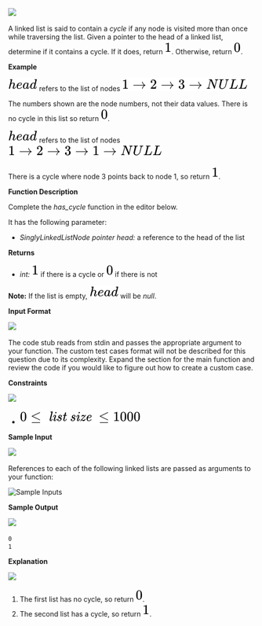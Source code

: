 <div class="challenge_problem_statement"><div class="msB challenge_problem_statement_body"><div class="hackdown-content"><img src="./assets/svg-0.svg" /><p>A linked list is said to contain a <em>cycle</em> if any node is visited more than once while traversing the list.  Given a pointer to the head of a linked list, determine if it contains a cycle.  If it does, return <span style="font-size: 100%; display: inline-block;" class="MathJax_SVG" id="MathJax-Element-1-Frame"><img src="./assets/svg-1.svg" /></span>.  Otherwise, return <span style="font-size: 100%; display: inline-block;" class="MathJax_SVG" id="MathJax-Element-2-Frame"><img src="./assets/svg-2.svg" /></span>.  </p>

<p><strong>Example</strong>  </p>

<p><span style="font-size: 100%; display: inline-block;" class="MathJax_SVG" id="MathJax-Element-3-Frame"><img src="./assets/svg-3.svg" /></span> refers to the list of nodes <span style="font-size: 100%; display: inline-block;" class="MathJax_SVG" id="MathJax-Element-4-Frame"><img src="./assets/svg-4.svg" /></span>  </p>

<p>The numbers shown are the node numbers, not their data values.  There is no cycle in this list so return <span style="font-size: 100%; display: inline-block;" class="MathJax_SVG" id="MathJax-Element-5-Frame"><img src="./assets/svg-5.svg" /></span>.  </p>

<p><span style="font-size: 100%; display: inline-block;" class="MathJax_SVG" id="MathJax-Element-6-Frame"><img src="./assets/svg-6.svg" /></span> refers to the list of nodes <span style="font-size: 100%; display: inline-block;" class="MathJax_SVG" id="MathJax-Element-7-Frame"><img src="./assets/svg-7.svg" /></span>  </p>

<p>There is a cycle where node 3 points back to node 1, so return <span style="font-size: 100%; display: inline-block;" class="MathJax_SVG" id="MathJax-Element-8-Frame"><img src="./assets/svg-8.svg" /></span>.  </p>

<p><strong>Function Description</strong>  </p>

<p>Complete the <em>has_cycle</em> function in the editor below.  </p>

<p>It has the following parameter:  </p>

<ul>
<li><em>SinglyLinkedListNode pointer head:</em>  a reference to the head of the list  </li>
</ul>

<p><strong>Returns</strong>  </p>

<ul>
<li><em>int:</em>  <span style="font-size: 100%; display: inline-block;" class="MathJax_SVG" id="MathJax-Element-9-Frame"><img src="./assets/svg-9.svg" /></span> if there is a cycle or <span style="font-size: 100%; display: inline-block;" class="MathJax_SVG" id="MathJax-Element-10-Frame"><img src="./assets/svg-10.svg" /></span> if there is not  </li>
</ul>

<p><strong>Note:</strong> If the list is empty, <span style="font-size: 100%; display: inline-block;" class="MathJax_SVG" id="MathJax-Element-11-Frame"><img src="./assets/svg-11.svg" /></span> will be <em>null</em>.</p></div></div></div><div class="challenge_input_format"><div class="msB challenge_input_format_title"><p><strong>Input Format</strong></p></div><div class="msB challenge_input_format_body"><div class="hackdown-content"><img src="./assets/svg-12.svg" /><p>The code stub reads from stdin and passes the appropriate argument to your function. The custom test cases format will not be described for this question due to its complexity.  Expand the section for the main function and review the code if you would like to figure out how to create a custom case.  </p></div></div></div><div class="challenge_constraints"><div class="msB challenge_constraints_title"><p><strong>Constraints</strong></p></div><div class="msB challenge_constraints_body"><div class="hackdown-content"><img src="./assets/svg-13.svg" /><ul>
<li><span style="font-size: 100%; display: inline-block;" class="MathJax_SVG" id="MathJax-Element-1-Frame"><img src="./assets/svg-14.svg" /></span></li>
</ul></div></div></div><div class="challenge_sample_input"><div class="msB challenge_sample_input_title"><p><strong>Sample Input</strong></p></div><div class="msB challenge_sample_input_body"><div class="hackdown-content"><img src="./assets/svg-15.svg" /><p>References to each of the following linked lists are passed as arguments to your function:  </p>

<p><img src="https://s3.amazonaws.com/hr-challenge-images/1163/1463778594-900a0ae522-inputs.png" alt="Sample Inputs" title="">    </p></div></div></div><div class="challenge_sample_output"><div class="msB challenge_sample_output_title"><p><strong>Sample Output</strong></p></div><div class="msB challenge_sample_output_body"><div class="hackdown-content"><img src="./assets/svg-16.svg" /><pre><code>0
1
</code></pre></div></div></div><div class="challenge_explanation"><div class="msB challenge_explanation_title"><p><strong>Explanation</strong></p></div><div class="msB challenge_explanation_body"><div class="hackdown-content"><img src="./assets/svg-17.svg" /><ol>
<li>The first list has no cycle, so return <span style="font-size: 100%; display: inline-block;" class="MathJax_SVG" id="MathJax-Element-1-Frame"><img src="./assets/svg-18.svg" /></span>.  </li>
<li>The second list has a cycle, so return <span style="font-size: 100%; display: inline-block;" class="MathJax_SVG" id="MathJax-Element-2-Frame"><img src="./assets/svg-19.svg" /></span>.</li>
</ol></div></div></div>
